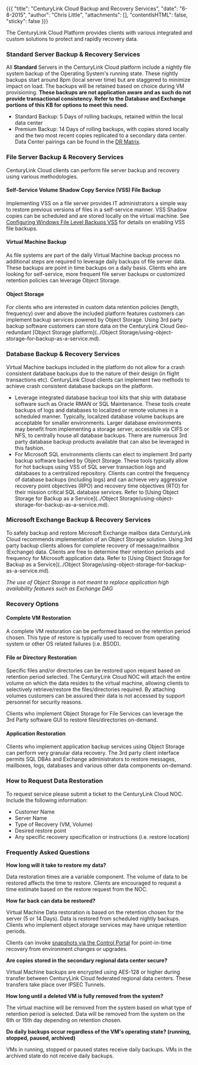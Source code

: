 {{{
  "title": "CenturyLink Cloud Backup and Recovery Services",
  "date": "6-8-2015",
  "author": "Chris Little",
  "attachments": [],
  "contentIsHTML": false,
  "sticky": false
}}}

The CenturyLink Cloud Platform provides clients with various integrated and custom solutions to protect and rapidly recovery data.

### Standard Server Backup &amp; Recovery Services
All **Standard** Servers in the CenturyLink Cloud platform include a nightly file system backup of the Operating System's running state. These nightly backups start around 8pm (local server time) but are staggered to minimize impact on load. The backups will be retained based on choice during VM provisioning. **These backups are not application aware and as such do not provide transactional consistency. Refer to the Database and Exchange portions of this KB for options to meet this need.**

* Standard Backup: 5 Days of rolling backups, retained within the local data center
* Premium Backup: 14 Days of rolling backups, with copies stored locally and the two most recent copies replicated to a secondary data center. Data Center pairings can be found in the [DR Matrix](../Servers/disaster-recovery-comparison-matrix.md).

### File Server Backup &amp; Recovery Services

CenturyLink Cloud clients can perform file server backup and recovery using various methodologies.

#### Self-Service Volume Shadow Copy Service (VSS) File Backup

Implementing VSS on a file server provides IT administrators a simple way to restore previous versions of files in a self-service manner. VSS Shadow copies can be scheduled and are stored locally on the virtual machine. See [Configuring Windows File Level Backups VSS](../Servers/configuring-windows-file-level-backup-vss.md) for details on enabling VSS file backups.

#### Virtual Machine Backup

As file systems are part of the daily Virtual Machine backup process no additional steps are required to leverage daily backups of file server data. These backups are point in time backups on a daily basis. Clients who are looking for self-service, more frequent file server backups or customized retention policies can leverage Object Storage.

#### Object Storage

For clients who are interested in custom data retention policies (length, frequency) over and above the included platform features customers can implement backup services powered by Object Storage. Using 3rd party backup software customers can store data on the CenturyLink Cloud Geo-redundant [Object Storage platform](../Object Storage/using-object-storage-for-backup-as-a-service.md).

### Database Backup &amp; Recovery Services

Virtual Machine backups included in the platform do not allow for a crash consistent database backups due to the nature of their design (in flight transactions etc). CenturyLink Cloud clients can implement two methods to achieve crash consistent database backups on the platform.

* Leverage integrated database backup tool kits that ship with database software such as Oracle RMAN or SQL Maintenance. These tools create backups of logs and databases to localized or remote volumes in a scheduled manner. Typically, localized database volume backups are acceptable for smaller environments. Larger database environments may benefit from implementing a storage server, accessible via CIFS or NFS, to centrally house all database backups. There are numerous 3rd party database backup products available that can also be leveraged in this fashion.
* For Microsoft SQL environments clients can elect to implement 3rd party backup software backed by Object Storage. These tools typically allow for hot backups using VSS of SQL server transaction logs and databases to a centralized repository. Clients can control the frequency of database backups (including logs) and can achieve very aggressive recovery point objectives (RPO) and recovery time objectives (RTO) for their mission critical SQL database services. Refer to [Using Object Storage for Backup as a Service](../Object Storage/using-object-storage-for-backup-as-a-service.md).

### Microsoft Exchange Backup &amp; Recovery Services

To safely backup and restore Microsoft Exchange mailbox data CenturyLink Cloud recommends implementation of an Object Storage solution. Using 3rd party backup clients allows for complete recovery of message/mailbox (Exchange) data. Clients are free to determine their retention periods and frequency for Microsoft application data. Refer to [Using Object Storage for Backup as a Service](../Object Storage/using-object-storage-for-backup-as-a-service.md).

*The use of Object Storage is not meant to replace application high availability features such as Exchange DAG*

### Recovery Options

#### Complete VM Restoration

A complete VM restoration can be performed based on the retention period chosen. This type of restore is typically used to recover from operating system or other OS related failures (i.e. BSOD).

#### File or Directory Restoration

Specific files and/or directories can be restored upon request based on retention period selected. The CenturyLink Cloud NOC will attach the entire volume on which the data resides to the virtual machine, allowing clients to selectively retrieve/restore the files/directories required. By attaching volumes customers can be assured their data is not accessed by support personnel for security reasons.

Clients who implement Object Storage for File Services can leverage the 3rd Party software GUI to restore files/directories on-demand.

#### Application Restoration
Clients who implement application backup services using Object Storage can perform very granular data recovery. The 3rd party client interface permits SQL DBAs and Exchange administrators to restore messages, mailboxes, logs, databases and various other data components on-demand.

### How to Request Data Restoration

To request service please submit a ticket to the CenturyLink Cloud NOC. Include the following information:

  * Customer Name
  * Server Name
  * Type of Recovery (VM, Volume)
  * Desired restore point
  * Any specific recovery specification or instructions (i.e. restore location)

### Frequently Asked Questions

**How long will it take to restore my data?**

Data restoration times are a variable component. The volume of data to be restored affects the time to restore. Clients are encouraged to request a time estimate based on the restore request from the NOC.

**How far back can data be restored?**

Virtual Machine Data restoration is based on the retention chosen for the server (5 or 14 Days). Data is restored from scheduled nightly backups. Clients who implement object storage services may have unique retention periods.

Clients can invoke [snapshots via the Control Portal](../Servers/creating-and-managing-server-snapshots.md) for point-in-time recovery from environment changes or upgrades.

**Are copies stored in the secondary regional data center secure?**

Virtual Machine backups are encrypted using AES-128 or higher during transfer between CenturyLink Cloud federated regional data centers. These transfers take place over IPSEC Tunnels.

**How long until a deleted VM is fully removed from the system?**

The virtual machine will be removed from the system based on what type of retention period is selected. Data will be removed from the system on the 6th or 15th day depending on retention chosen.

**Do daily backups occur regardless of the VM's operating state?  (running, stopped, paused, archived)**

VMs in running, stopped or paused states receive daily backups. VMs in the archived state do not receive daily backups.
